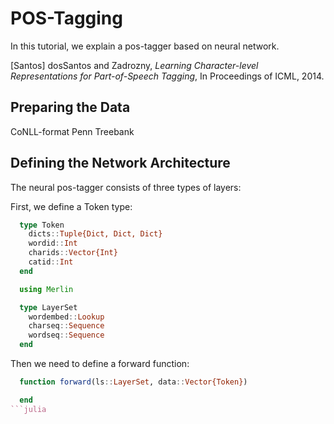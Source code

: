 # POS-Tagging

In this tutorial, we explain a pos-tagger based on neural network.

[Santos] dosSantos and Zadrozny,
  *Learning Character-level Representations for Part-of-Speech Tagging*,
  In Proceedings of ICML, 2014.

## Preparing the Data

CoNLL-format Penn Treebank

## Defining the Network Architecture

The neural pos-tagger consists of three types of layers:

First, we define a Token type:

```julia
  type Token
    dicts::Tuple{Dict, Dict, Dict}
    wordid::Int
    charids::Vector{Int}
    catid::Int
  end
```
```julia
  using Merlin

  type LayerSet
    wordembed::Lookup
    charseq::Sequence
    wordseq::Sequence
  end
```

Then we need to define a forward function:

```julia
  function forward(ls::LayerSet, data::Vector{Token})

  end
```julia
